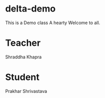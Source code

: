 # delta-demo
This is a Demo class  A hearty Welcome to all.

# Teacher
Shraddha Khapra

# Student
Prakhar Shrivastava
